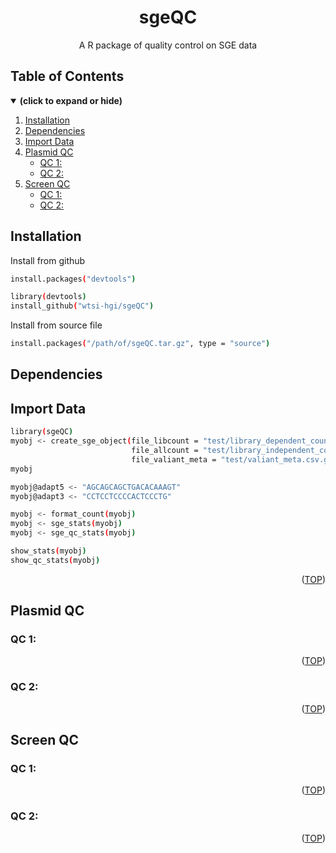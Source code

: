 <div align="center">
<h1 align="center">sgeQC</h1>
  <p align="center">A R package of quality control on SGE data</p>
</div>

## Table of Contents
<details open>
<summary><b>(click to expand or hide)</b></summary>

1. [Installation](#installation)
2. [Dependencies](#dependencies)
3. [Import Data](#import-data)
4. [Plasmid QC](#plasmid-qc)
    - [QC 1: ](#pqc1)
    - [QC 2: ](#pqc2)
5. [Screen QC](#screen-qc)
    - [QC 1: ](#sqc1)
    - [QC 2: ](#sqc2)

</details>

<!-- Installation-->
## Installation

Install from github
```sh
install.packages("devtools")

library(devtools)
install_github("wtsi-hgi/sgeQC")
```

Install from source file
```sh
install.packages("/path/of/sgeQC.tar.gz", type = "source")
```

<!-- Dependencies-->
## Dependencies

<!-- Import Data-->
## Import Data


```sh
library(sgeQC)
myobj <- create_sge_object(file_libcount = "test/library_dependent_counts.tsv.gz",
                           file_allcount = "test/library_independent_counts.tsv.gz",
                           file_valiant_meta = "test/valiant_meta.csv.gz")
myobj

myobj@adapt5 <- "AGCAGCAGCTGACACAAAGT"
myobj@adapt3 <- "CCTCCTCCCCACTCCCTG"

myobj <- format_count(myobj)
myobj <- sge_stats(myobj) 
myobj <- sge_qc_stats(myobj) 

show_stats(myobj)
show_qc_stats(myobj)
```

<p align="right">(<a href="#top">TOP</a>)</p>

<!-- Plasmid QC -->
## Plasmid QC

<a id="pqc1"></a>
### QC 1: 

<p align="right">(<a href="#top">TOP</a>)</p>

<a id="pqc2"></a>
### QC 2: 

<p align="right">(<a href="#top">TOP</a>)</p>

<!-- Screen QC -->
## Screen QC

<a id="sqc1"></a>
### QC 1: 

<p align="right">(<a href="#top">TOP</a>)</p>

<a id="sqc2"></a>
### QC 2: 

<p align="right">(<a href="#top">TOP</a>)</p>



